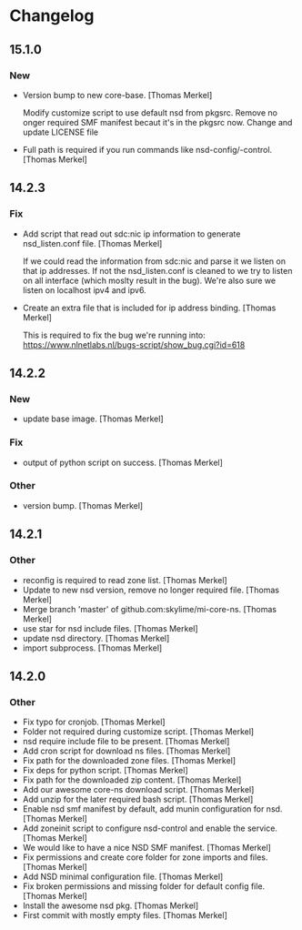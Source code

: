 # Changelog

## 15.1.0

### New

* Version bump to new core-base. [Thomas Merkel]

	Modify customize script to use default nsd from pkgsrc. Remove no
	onger required SMF manifest becaut it's in the pkgsrc now. Change
	and update LICENSE file

* Full path is required if you run commands like nsd-config/-control. [Thomas Merkel]

## 14.2.3

### Fix

* Add script that read out sdc:nic ip information to generate nsd_listen.conf file. [Thomas Merkel]

    If we could read the information from sdc:nic and parse it we listen
    on that ip addresses. If not the nsd_listen.conf is cleaned to we try
    to listen on all interface (which moslty result in the bug).  We're
    also sure we listen on localhost ipv4 and ipv6.

* Create an extra file that is included for ip address binding. [Thomas Merkel]

    This is required to fix the bug we're running into:
    https://www.nlnetlabs.nl/bugs-script/show_bug.cgi?id=618

## 14.2.2

### New

* update base image. [Thomas Merkel]

### Fix

* output of python script on success. [Thomas Merkel]

### Other

* version bump. [Thomas Merkel]

## 14.2.1

### Other

* reconfig is required to read zone list. [Thomas Merkel]
* Update to new nsd version, remove no longer required file. [Thomas Merkel]
* Merge branch 'master' of github.com:skylime/mi-core-ns. [Thomas Merkel]
* use star for nsd include files. [Thomas Merkel]
* update nsd directory. [Thomas Merkel]
* import subprocess. [Thomas Merkel]

## 14.2.0

### Other

* Fix typo for cronjob. [Thomas Merkel]
* Folder not required during customize script. [Thomas Merkel]
* nsd require include file to be present. [Thomas Merkel]
* Add cron script for download ns files. [Thomas Merkel]
* Fix path for the downloaded zone files. [Thomas Merkel]
* Fix deps for python script. [Thomas Merkel]
* Fix path for the downloaded zip content. [Thomas Merkel]
* Add our awesome core-ns download script. [Thomas Merkel]
* Add unzip for the later required bash script. [Thomas Merkel]
* Enable nsd smf manifest by default, add munin configuration for nsd. [Thomas Merkel]
* Add zoneinit script to configure nsd-control and enable the service. [Thomas Merkel]
* We would like to have a nice NSD SMF manifest. [Thomas Merkel]
* Fix permissions and create core folder for zone imports and files. [Thomas Merkel]
* Add NSD minimal configuration file. [Thomas Merkel]
* Fix broken permissions and missing folder for default config file. [Thomas Merkel]
* Install the awesome nsd pkg. [Thomas Merkel]
* First commit with mostly empty files. [Thomas Merkel]
